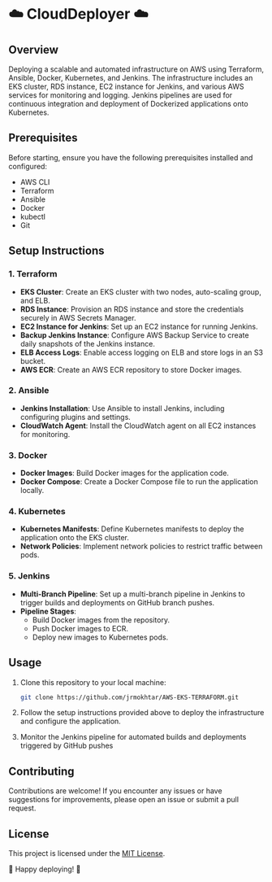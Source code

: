 # **☁️ CloudDeployer ☁️**

## **Overview**

Deploying a scalable and automated infrastructure on AWS using Terraform, Ansible, Docker, Kubernetes, and Jenkins. The infrastructure includes an EKS cluster, RDS instance, EC2 instance for Jenkins, and various AWS services for monitoring and logging. Jenkins pipelines are used for continuous integration and deployment of Dockerized applications onto Kubernetes.

## **Prerequisites**

Before starting, ensure you have the following prerequisites installed and configured:

- AWS CLI
- Terraform
- Ansible
- Docker
- kubectl
- Git

## **Setup Instructions**

### **1. Terraform**

- **EKS Cluster**: Create an EKS cluster with two nodes, auto-scaling group, and ELB.
- **RDS Instance**: Provision an RDS instance and store the credentials securely in AWS Secrets Manager.
- **EC2 Instance for Jenkins**: Set up an EC2 instance for running Jenkins.
- **Backup Jenkins Instance**: Configure AWS Backup Service to create daily snapshots of the Jenkins instance.
- **ELB Access Logs**: Enable access logging on ELB and store logs in an S3 bucket.
- **AWS ECR**: Create an AWS ECR repository to store Docker images.

### **2. Ansible**

- **Jenkins Installation**: Use Ansible to install Jenkins, including configuring plugins and settings.
- **CloudWatch Agent**: Install the CloudWatch agent on all EC2 instances for monitoring.

### **3. Docker**

- **Docker Images**: Build Docker images for the application code.
- **Docker Compose**: Create a Docker Compose file to run the application locally.

### **4. Kubernetes**

- **Kubernetes Manifests**: Define Kubernetes manifests to deploy the application onto the EKS cluster.
- **Network Policies**: Implement network policies to restrict traffic between pods.

### **5. Jenkins**

- **Multi-Branch Pipeline**: Set up a multi-branch pipeline in Jenkins to trigger builds and deployments on GitHub branch pushes.
- **Pipeline Stages**:
  - Build Docker images from the repository.
  - Push Docker images to ECR.
  - Deploy new images to Kubernetes pods.

## **Usage**

1. Clone this repository to your local machine:

   ```bash
   git clone https://github.com/jrmokhtar/AWS-EKS-TERRAFORM.git

2. Follow the setup instructions provided above to deploy the infrastructure and configure the application.
3. Monitor the Jenkins pipeline for automated builds and deployments triggered by GitHub pushes

## **Contributing**
Contributions are welcome! If you encounter any issues or have suggestions for improvements, please open an issue or submit a pull request.

## **License**
This project is licensed under the [MIT License](LICENSE).

🚀 Happy deploying! 🌟
